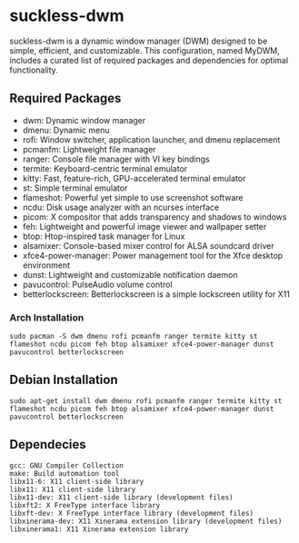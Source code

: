 # suckless-dwm
suckless-dwm is a dynamic window manager (DWM) designed to be simple, efficient, and customizable. This configuration, named MyDWM, includes a curated list of required packages and dependencies for optimal functionality.

## Required Packages
- dwm: Dynamic window manager
- dmenu: Dynamic menu
- rofi: Window switcher, application launcher, and dmenu replacement
- pcmanfm: Lightweight file manager
- ranger: Console file manager with VI key bindings
- termite: Keyboard-centric terminal emulator
- kitty: Fast, feature-rich, GPU-accelerated terminal emulator
- st: Simple terminal emulator
- flameshot: Powerful yet simple to use screenshot software
- ncdu: Disk usage analyzer with an ncurses interface
- picom: X compositor that adds transparency and shadows to windows
- feh: Lightweight and powerful image viewer and wallpaper setter
- btop: Htop-inspired task manager for Linux
- alsamixer: Console-based mixer control for ALSA soundcard driver
- xfce4-power-manager: Power management tool for the Xfce desktop environment
- dunst: Lightweight and customizable notification daemon
- pavucontrol: PulseAudio volume control
- betterlockscreen: Betterlockscreen is a simple lockscreen utility for X11

### Arch Installation
    sudo pacman -S dwm dmenu rofi pcmanfm ranger termite kitty st flameshot ncdu picom feh btop alsamixer xfce4-power-manager dunst pavucontrol betterlockscreen

## Debian Installation
    sudo apt-get install dwm dmenu rofi pcmanfm ranger termite kitty st flameshot ncdu picom feh btop alsamixer xfce4-power-manager dunst pavucontrol betterlockscreen

## Dependecies 
    gcc: GNU Compiler Collection
    make: Build automation tool
    libx11-6: X11 client-side library
    libx11: X11 client-side library
    libx11-dev: X11 client-side library (development files)
    libxft2: X FreeType interface library
    libxft-dev: X FreeType interface library (development files)
    libxinerama-dev: X11 Xinerama extension library (development files)
    libxinerama1: X11 Xinerama extension library

